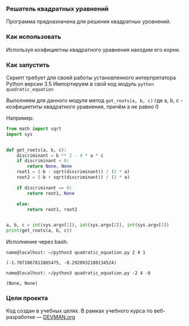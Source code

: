 ### Решатель квадратных уравнений

Программа предназначена для решения квадратных уровнений.

### Как использовать

Используя коэфициетны квадратного уравнения находим его корни.

### Как запустить

Скрипт требует для своей работы установленного интерпретатора Python версии 3.5
Импортируем в свой код модуль `python quadratic_equation`

Выполняем для данного модуля метод `get_roots(a, b, c)` где a, b, c - коэфициетнты квадратного уравнения, причём a не равно 0

Например:
```python
from math import sqrt
import sys


def get_roots(a, b, c):
    discriminant = b ** 2 - 4 * a * c
    if discriminant < 0:
        return None, None
    root1 = (-b - sqrt(discriminant)) / (2 * a)
    root2 = (-b + sqrt(discriminant)) / (2 * a)

    if discriminant == 0:
        return root1, None

    else:
        return root1, root2


a, b, c = int(sys.argv[1]), int(sys.argv[2]), int(sys.argv[3])
print(get_roots(a, b, c))
```

Исполнение через bash:

`name@localhost: ~/python3 quadratic_equation.py 2 4 1`

`(-1.7071067811865475, -0.2928932188134524)`

`name@localhost: ~/python3 quadratic_equation.py -2 4 -6`

`(None, None)`


### Цели проекта

Код создан в учебных целях. В рамках учебного курса по веб-разработке ― [DEVMAN.org](https://devman.org)
